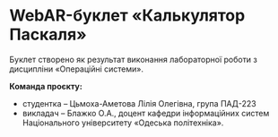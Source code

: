 # WebAR-буклет «Калькулятор Паскаля»
Буклет створено як результат виконання лабораторної роботи з дисципліни «Операційні системи».

**Команда проєкту:**

+ студентка – Цьмоха-Аметова Лілія Олегівна, група ПАД-223
+ викладач – Блажко О.А., доцент кафедри інформаційних систем Національного університету «Одеська політехніка».
